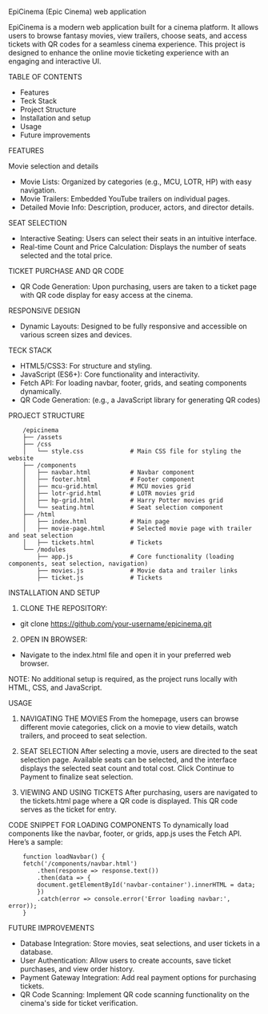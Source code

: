 EpiCinema (Epic Cinema) web application


EpiCinema is a modern web application built for a cinema platform. It allows users to browse fantasy movies, view trailers, choose seats, and access tickets with QR codes for a seamless cinema experience. This project is designed to enhance the online movie ticketing experience with an engaging and interactive UI. 



TABLE OF CONTENTS

- Features
- Teck Stack
- Project Structure
- Installation and setup
- Usage
- Future improvements


FEATURES

Movie selection and details

- Movie Lists: Organized by categories (e.g., MCU, LOTR, HP) with easy navigation.
- Movie Trailers: Embedded YouTube trailers on individual pages.
- Detailed Movie Info: Description, producer, actors, and director details.

SEAT SELECTION

- Interactive Seating: Users can select their seats in an intuitive interface.
- Real-time Count and Price Calculation: Displays the number of seats selected and the total price.

TICKET PURCHASE AND QR CODE

- QR Code Generation: Upon purchasing, users are taken to a ticket page with QR code display for easy access at the cinema.

RESPONSIVE DESIGN

- Dynamic Layouts: Designed to be fully responsive and accessible on various screen sizes and devices.

TECK STACK

- HTML5/CSS3: For structure and styling.
- JavaScript (ES6+): Core functionality and interactivity.
- Fetch API: For loading navbar, footer, grids, and seating components dynamically.
- QR Code Generation: (e.g., a JavaScript library for generating QR codes)

PROJECT STRUCTURE

        /epicinema
        ├── /assets
        ├── /css
        │   └── style.css             # Main CSS file for styling the website
        ├── /components
        │   ├── navbar.html           # Navbar component
        │   ├── footer.html           # Footer component
        │   ├── mcu-grid.html         # MCU movies grid
        │   ├── lotr-grid.html        # LOTR movies grid
        │   ├── hp-grid.html          # Harry Potter movies grid
        │   └── seating.html          # Seat selection component
        ├── /html
        │   ├── index.html            # Main page
        │   ├── movie-page.html       # Selected movie page with trailer and seat selection
        │   ├── tickets.html          # Tickets
        └── /modules
            ├── app.js                # Core functionality (loading components, seat selection, navigation)
            ├── movies.js             # Movie data and trailer links
            ├── ticket.js             # Tickets

INSTALLATION AND SETUP

1. CLONE THE REPOSITORY: 
- git clone https://github.com/your-username/epicinema.git

2. OPEN IN BROWSER: 
- Navigate to the index.html file and open it in your preferred web browser.

NOTE: No additional setup is required, as the project runs locally with HTML, CSS, and JavaScript.


USAGE

1. NAVIGATING THE MOVIES
From the homepage, users can browse different movie categories, click on a movie to view details, watch trailers, and proceed to seat selection.

2. SEAT SELECTION
After selecting a movie, users are directed to the seat selection page.
Available seats can be selected, and the interface displays the selected seat count and total cost.
Click Continue to Payment to finalize seat selection.

3. VIEWING AND USING TICKETS
After purchasing, users are navigated to the tickets.html page where a QR code is displayed.
This QR code serves as the ticket for entry.

CODE SNIPPET FOR LOADING COMPONENTS
To dynamically load components like the navbar, footer, or grids, app.js uses the Fetch API. Here’s a sample:

        function loadNavbar() {
        fetch('/components/navbar.html')
            .then(response => response.text())
            .then(data => {
            document.getElementById('navbar-container').innerHTML = data;
            })
            .catch(error => console.error('Error loading navbar:', error));
        }


FUTURE IMPROVEMENTS
- Database Integration: Store movies, seat selections, and user tickets in a database.
- User Authentication: Allow users to create accounts, save ticket purchases, and view order history.
- Payment Gateway Integration: Add real payment options for purchasing tickets.
- QR Code Scanning: Implement QR code scanning functionality on the cinema's side for ticket verification.
